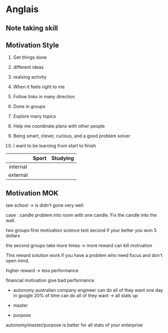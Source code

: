 # Anglais

## Note taking skill

## Motivation Style

1. Get things done

2. different ideas

3. realxing activity

4. When it feels right to me

5. Follow links in many direction

6. Done in groups

7. Explore many topics

8. Help me coordinate plans with other people

9. Being smart, clever, curious, and a good problem solver

10. I want to be learning from start to finish

|        | Sport | Studying |
|:------:|:-----:|:--------:|
|internal|       |          |
|external|       |          |

## Motivation MOK

law school $\rightarrow$ is didn't gone very well

case :
candle problem into room with one candle. Fix the candle into the wall.

two groups
first motivation science test
second if your better you won 5 dollars

the second groups take more times 
$\rightarrow$ more reward can kill motivation

This reward solution work if you have a problem who need focus and don't open mind.

higher reward $\rightarrow$ less performance

financial motivation give bad performance

- autonomy
australian company
engineer can do all of they want one day
in google 20% of time can do all of they want
$\rightarrow$ all stats up 

- master

- purpose

autonomy/master/purpose is better for all stats of your enterprise

